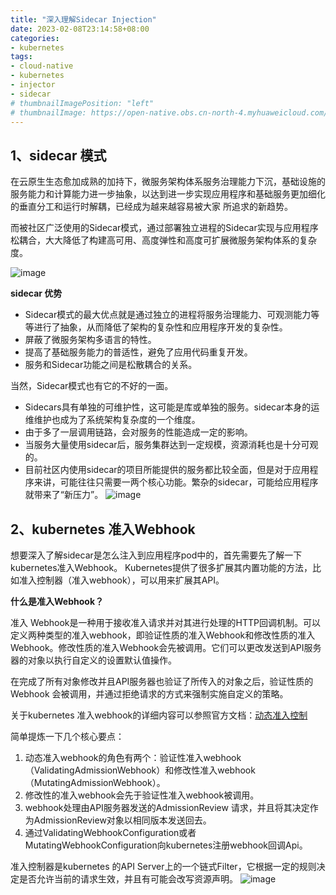```yaml
---
title: "深入理解Sidecar Injection"
date: 2023-02-08T23:14:58+08:00
categories:
- kubernetes
tags:
- cloud-native
- kubernetes
- injector
- sidecar
# thumbnailImagePosition: "left"
# thumbnailImage: https://open-native.obs.cn-north-4.myhuaweicloud.com/1_0Ah8nTMQ51U-hU_mrXOP1Q.webp
---
```


## 1、sidecar 模式
在云原生生态愈加成熟的加持下，微服务架构体系服务治理能力下沉，基础设施的服务能力和计算能力进一步抽象，以达到进一步实现应用程序和基础服务更加细化的垂直分工和运行时解耦，已经成为越来越容易被大家 所追求的新趋势。

而被社区广泛使用的Sidecar模式，通过部署独立进程的Sidecar实现与应用程序松耦合，大大降低了构建高可用、高度弹性和高度可扩展微服务架构体系的复杂度。
 <!--more-->

![image](https://open-native.obs.cn-north-4.myhuaweicloud.com/sidecar-pattern.jpg)

**sidecar 优势**
- Sidecar模式的最大优点就是通过独立的进程将服务治理能力、可观测能力等等进行了抽象，从而降低了架构的复杂性和应用程序开发的复杂性。
- 屏蔽了微服务架构多语言的特性。
- 提高了基础服务能力的普适性，避免了应用代码重复开发。
- 服务和Sidecar功能之间是松散耦合的关系。

当然，Sidecar模式也有它的不好的一面。
- Sidecars具有单独的可维护性，这可能是库或单独的服务。sidecar本身的运维维护也成为了系统架构复杂度的一个维度。
- 由于多了一层调用链路，会对服务的性能造成一定的影响。
- 当服务大量使用sidecar后，服务集群达到一定规模，资源消耗也是十分可观的。
- 目前社区内使用sidecar的项目所能提供的服务都比较全面，但是对于应用程序来讲，可能往往只需要一两个核心功能。繁杂的sidecar，可能给应用程序就带来了“新压力”。
![image](https://open-native.obs.cn-north-4.myhuaweicloud.com/sidecat-d-2.png)

## 2、kubernetes 准入Webhook
想要深入了解sidecar是怎么注入到应用程序pod中的，首先需要先了解一下kubernetes准入Webhook。
Kubernetes提供了很多扩展其内置功能的方法，比如准入控制器（准入webhook），可以用来扩展其API。

**什么是准入Webhook？**

准入 Webhook是一种用于接收准入请求并对其进行处理的HTTP回调机制。可以定义两种类型的准入webhook，即验证性质的准入Webhook和修改性质的准入Webhook。修改性质的准入Webhook会先被调用。它们可以更改发送到API服务器的对象以执行自定义的设置默认值操作。

在完成了所有对象修改并且API服务器也验证了所传入的对象之后，验证性质的Webhook 会被调用，并通过拒绝请求的方式来强制实施自定义的策略。

关于kubernetes 准入webhook的详细内容可以参照官方文档：[动态准入控制](https://kubernetes.io/zh-cn/docs/reference/access-authn-authz/extensible-admission-controllers/#what-are-admission-webhooks)

简单提炼一下几个核心要点：
1. 动态准入webhook的角色有两个：验证性准入webhook（ValidatingAdmissionWebhook）和修改性准入webhook（MutatingAdmissionWebhook）。
2. 修改性的准入webhook会先于验证性准入webhook被调用。
3. webhook处理由API服务器发送的AdmissionReview 请求，并且将其决定作为AdmissionReview对象以相同版本发送回去。
4. 通过ValidatingWebhookConfiguration或者MutatingWebhookConfiguration向kubernetes注册webhook回调Api。

准入控制器是kubernetes 的API Server上的一个链式Filter，它根据一定的规则决定是否允许当前的请求生效，并且有可能会改写资源声明。
![image](https://open-native.obs.cn-north-4.myhuaweicloud.com/73737ad312df1ba213568040bbfa6a0da10cf3.jpeg)
